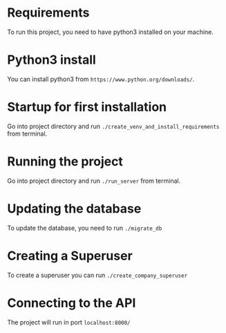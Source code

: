 # Requirements

To run this project, you need to have python3 installed on your machine.

# Python3 install

You can install python3 from `https://www.python.org/downloads/`.

# Startup for first installation

Go into project directory and run `./create_venv_and_install_requirements` from terminal.

# Running the project

Go into project directory and run `./run_server` from terminal.

# Updating the database

To update the database, you need to run `./migrate_db`

# Creating a Superuser

To create a superuser you can run `./create_company_superuser`

# Connecting to the API

The project will run in port `localhost:8000/`
